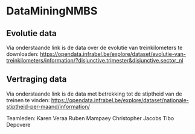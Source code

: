 # DataMiningNMBS

## Evolutie data
Via onderstaande link is de data over de evolutie van treinkilometers te downloaden:
https://opendata.infrabel.be/explore/dataset/evolutie-van-treinkilometers/information/?disjunctive.trimester&disjunctive.sector_nl

## Vertraging data
Via onderstaande link is de data met betrekking tot de stiptheid van de treinen te vinden: 
https://opendata.infrabel.be/explore/dataset/nationale-stiptheid-per-maand/information/

Teamleden:
Karen Veraa
Ruben Mampaey
Christopher Jacobs
Tibo Depovere
